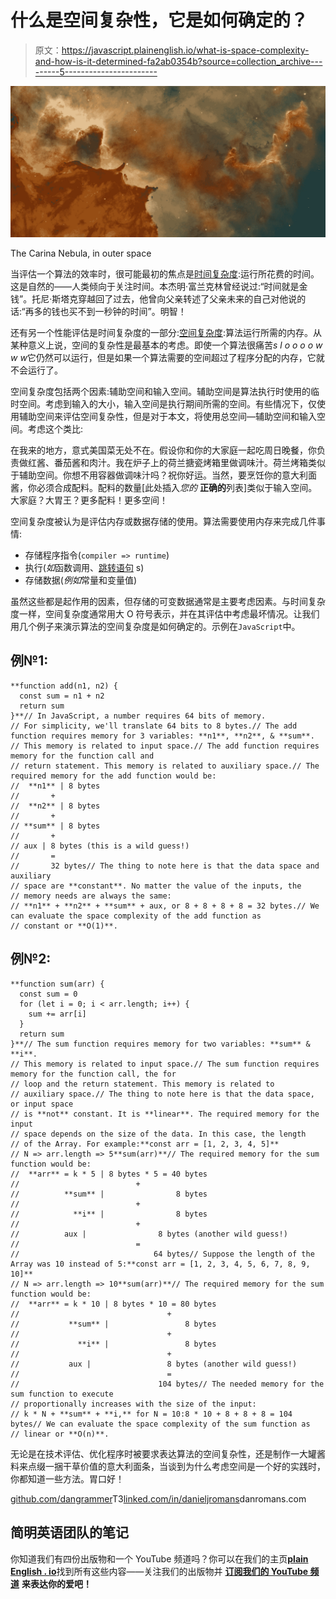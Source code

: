 # 什么是空间复杂性，它是如何确定的？

> 原文：<https://javascript.plainenglish.io/what-is-space-complexity-and-how-is-it-determined-fa2ab0354b?source=collection_archive---------5----------------------->

![](img/5174df0d6051072166f2d3f29f08dfeb.png)

The Carina Nebula, in outer space

当评估一个算法的效率时，很可能最初的焦点是[时间复杂度](https://en.wikipedia.org/wiki/Time_complexity):运行所花费的时间。这是自然的——人类倾向于关注时间。本杰明·富兰克林曾经说过:“时间就是金钱”。托尼·斯塔克穿越回了过去，他曾向父亲转述了父亲未来的自己对他说的话:“再多的钱也买不到一秒钟的时间”。明智！

还有另一个性能评估是时间复杂度的一部分:[空间复杂度](https://en.wikipedia.org/wiki/Space_complexity):算法运行所需的内存。从某种意义上说，空间的复杂性是最基本的考虑。即使一个算法很痛苦*s l o o o o w w w*它仍然可以运行，但是如果一个算法需要的空间超过了程序分配的内存，它就不会运行了。

空间复杂度包括两个因素:辅助空间和输入空间。辅助空间是算法执行时使用的临时空间。考虑到输入的大小，输入空间是执行期间所需的空间。有些情况下，仅使用辅助空间来评估空间复杂性，但是对于本文，将使用总空间—辅助空间和输入空间。考虑这个类比:

在我来的地方，意式美国菜无处不在。假设你和你的大家庭一起吃周日晚餐，你负责做红酱、番茄酱和肉汁。我在炉子上的荷兰搪瓷烤箱里做调味汁。荷兰烤箱类似于辅助空间。你想不用容器做调味汁吗？祝你好运。当然，要烹饪你的意大利面酱，你必须合成配料。配料的数量[此处插入*您的* **正确的**列表]类似于输入空间。大家庭？大胃王？更多配料！更多空间！

空间复杂度被认为是评估内存或数据存储的使用。算法需要使用内存来完成几件事情:

*   存储程序指令(`compiler => runtime`)
*   执行(*如*函数调用、[跳转语句](https://www.cs.auckland.ac.nz/references/unix/digital/AQTLTBTE/DOCU_075.HTM) s)
*   存储数据(*例如*常量和变量值)

虽然这些都是起作用的因素，但存储的可变数据通常是主要考虑因素。与时间复杂度一样，空间复杂度通常用大 O 符号表示，并在其评估中考虑最坏情况。让我们用几个例子来演示算法的空间复杂度是如何确定的。示例在`JavaScript`中。

## 例№1:

```
**function add(n1, n2) {
  const sum = n1 + n2
  return sum
}**// In JavaScript, a number requires 64 bits of memory.
// For simplicity, we'll translate 64 bits to 8 bytes.// The add function requires memory for 3 variables: **n1**, **n2**, & **sum**.
// This memory is related to input space.// The add function requires memory for the function call and 
// return statement. This memory is related to auxiliary space.// The required memory for the add function would be:
//  **n1** | 8 bytes
//       +
//  **n2** | 8 bytes
//       +
// **sum** | 8 bytes
//       +
// aux | 8 bytes (this is a wild guess!)
//       =
//       32 bytes// The thing to note here is that the data space and auxiliary
// space are **constant**. No matter the value of the inputs, the
// memory needs are always the same:
// **n1** + **n2** + **sum** + aux, or 8 + 8 + 8 + 8 = 32 bytes.// We can evaluate the space complexity of the add function as 
// constant or **O(1)**. 
```

## 例№2:

```
**function sum(arr) {
  const sum = 0
  for (let i = 0; i < arr.length; i++) {
    sum += arr[i]
  }
  return sum
}**// The sum function requires memory for two variables: **sum** & **i**.
// This memory is related to input space.// The sum function requires memory for the function call, the for
// loop and the return statement. This memory is related to
// auxiliary space.// The thing to note here is that the data space, or input space
// is **not** constant. It is **linear**. The required memory for the input
// space depends on the size of the data. In this case, the length
// of the Array. For example:**const arr = [1, 2, 3, 4, 5]**
// N => arr.length => 5**sum(arr)**// The required memory for the sum function would be:
//  **arr** = k * 5 | 8 bytes * 5 = 40 bytes
//                          +
//          **sum** |                8 bytes
//                          +
//            **i** |                8 bytes
//                          +
//          aux |                8 bytes (another wild guess!)
//                          =
//                              64 bytes// Suppose the length of the Array was 10 instead of 5:**const arr = [1, 2, 3, 4, 5, 6, 7, 8, 9, 10]**
// N => arr.length => 10**sum(arr)**// The required memory for the sum function would be:
//  **arr** = k * 10 | 8 bytes * 10 = 80 bytes
//                                 +
//           **sum** |                 8 bytes
//                                 +
//             **i** |                 8 bytes
//                                 +
//           aux |                 8 bytes (another wild guess!)
//                                 =
//                               104 bytes// The needed memory for the sum function to execute 
// proportionally increases with the size of the input: 
// k * N + **sum** + **i,** for N = 10:8 * 10 + 8 + 8 + 8 = 104 bytes// We can evaluate the space complexity of the sum function as 
// linear or **O(n)**.
```

无论是在技术评估、优化程序时被要求表达算法的空间复杂性，还是制作一大罐酱料来点缀一捆干草价值的意大利面条，当谈到为什么考虑空间是一个好的实践时，你都知道一些方法。胃口好！

[github.com/dangrammer](https://github.com/dangrammer)T3[linked.com/in/danieljromans](https://www.linkedin.com/in/danieljromans/)danromans.com

## **简明英语团队的笔记**

你知道我们有四份出版物和一个 YouTube 频道吗？你可以在我们的主页[**plain English . io**](https://plainenglish.io/)找到所有这些内容——关注我们的出版物并 [**订阅我们的 YouTube 频道**](https://www.youtube.com/channel/UCtipWUghju290NWcn8jhyAw) **来表达你的爱吧！**